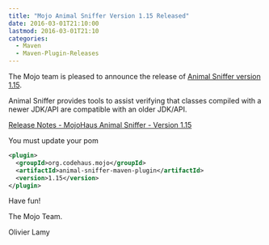 ```yaml
---
title: "Mojo Animal Sniffer Version 1.15 Released"
date: 2016-03-01T21:10:00
lastmod: 2016-03-01T21:10
categories:
  - Maven
  - Maven-Plugin-Releases
---
```

The Mojo team is pleased to announce the release of 
[Animal Sniffer version 1.15](https://mojo.codehaus.org/animal-sniffer/).

Animal Sniffer provides tools to assist verifying that classes
compiled with a newer JDK/API are compatible with an older JDK/API.

[Release Notes - MojoHaus Animal Sniffer - Version 1.15](https://github.com/mojohaus/animal-sniffer/issues?utf8=%E2%9C%93&q=milestone%3A1.15+)

You must update your pom

```xml
<plugin>
  <groupId>org.codehaus.mojo</groupId>
  <artifactId>animal-sniffer-maven-plugin</artifactId>
  <version>1.15</version>
</plugin>
```

Have fun!

The Mojo Team.

Olivier Lamy
